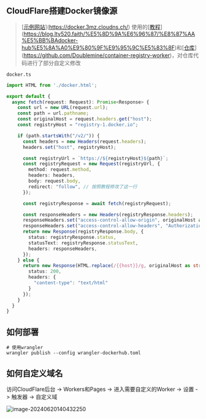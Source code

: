 ## CloudFlare搭建Docker镜像源

> [[示例网站](https://docker.3mz.cloudns.ch/)](https://docker.3mz.cloudns.ch/) 使用的[[教程](https://blog.lty520.faith/%E5%8D%9A%E6%96%87/%E8%87%AA%E5%BB%BAdocker-hub%E5%8A%A0%E9%80%9F%E9%95%9C%E5%83%8F)](https://blog.lty520.faith/%E5%8D%9A%E6%96%87/%E8%87%AA%E5%BB%BAdocker-hub%E5%8A%A0%E9%80%9F%E9%95%9C%E5%83%8F)和[[仓库](https://github.com/Doublemine/container-registry-worker)](https://github.com/Doublemine/container-registry-worker)，对仓库代码进行了部分自定义修改

`docker.ts`

```typescript
import HTML from './docker.html';

export default {
  async fetch(request: Request): Promise<Response> {
    const url = new URL(request.url);
    const path = url.pathname;
    const originalHost = request.headers.get("host");
    const registryHost = "registry-1.docker.io";

    if (path.startsWith("/v2/")) {
      const headers = new Headers(request.headers);
      headers.set("host", registryHost);

      const registryUrl = `https://${registryHost}${path}`;
      const registryRequest = new Request(registryUrl, {
        method: request.method,
        headers: headers,
        body: request.body,
        redirect: "follow", // 按照教程修改了这一行
      });

      const registryResponse = await fetch(registryRequest);

      const responseHeaders = new Headers(registryResponse.headers);
      responseHeaders.set("access-control-allow-origin", originalHost as string);
      responseHeaders.set("access-control-allow-headers", "Authorization");
      return new Response(registryResponse.body, {
        status: registryResponse.status,
        statusText: registryResponse.statusText,
        headers: responseHeaders,
      });
    } else {
      return new Response(HTML.replace(/{{host}}/g, originalHost as string), {
        status: 200,
        headers: {
          "content-type": "text/html"
        }
      });
    }
  }
}
```

## 如何部署

```shell
# 使用wrangler
wrangler publish --config wrangler-dockerhub.toml
```

## 如何自定义域名

访问CloudFlare后台 -> Workers和Pages -> 进入需要自定义的Worker -> 设置 -> 触发器 -> 自定义域

![image-20240620140432250](https://img.witter.top/file/519f26de32e9f4b53cc3b.png)